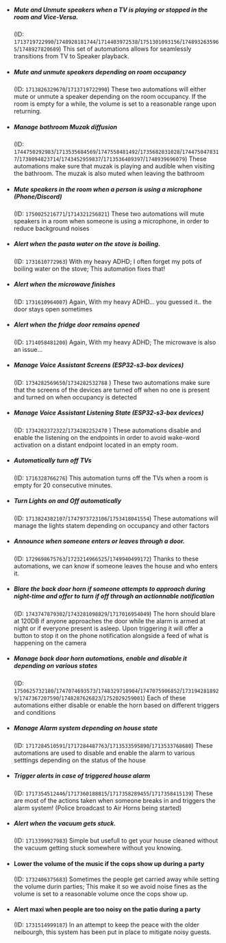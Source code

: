- #####  Mute and Unmute speakers when a TV is playing or stopped in the room and Vice-Versa.
  (ID: `1713719722990`/`1748928181744`/`1714403972538`/`1751301093156`/`1748932635965`/`1748927820689`)
  This set of automations allows for seamlessly transitions from TV to Speaker playback.

- ##### Mute and unmute speakers depending on room occupancy
  (ID: `1713826329670`/`1713719722990`)
  These two automations will either mute or unmute a speaker depending on the room occupancy.
  If the room is empty for a while, the volume is set to a reasonable range upon returning.
  
- ##### Manage bathroom Muzak diffusion
  (ID: `1744750292983`/`1713535684569`/`1747558481492`/`1735682831028`/`1744750478317`/`1738094823714`/`1743452959837`/`1713536409397`/`1748939696079`)
  These automations make sure that muzak is playing and audible when visiting the bathroom.
  The muzak is also muted when leaving the bathroom

- ##### Mute speakers in the room when a person is using a microphone (Phone/Discord)
  (ID: `1750025216771`/`1714321256821`)
  These two automations will mute speakers in a room when someone is using a microphone, in order to reduce background noises

- ##### Alert when the pasta water on the stove is boiling.
  (ID: `1731610772963`)
  With my heavy ADHD; I often forget my pots of boiling water on the stove; This automation fixes that!

- ##### Alert when the microwave finishes
  (ID: `1731610964007`)
  Again, With my heavy ADHD... you guessed it.. the door stays open sometimes

- ##### Alert when the fridge door remains opened
  (ID: `1714058481200`)
  Again, With my heavy ADHD; The microwave is also an issue...

- ##### Manage Voice Assistant Screens (ESP32-s3-box devices)
  (ID: `1734282569650`/`1734282532788` )
  These two automations make sure that the screens of the devices are turned off when no one is present and turned on when occupancy is detected

- ##### Manage Voice Assistant Listening State (ESP32-s3-box devices)
  (ID: `1734282372322`/`1734282252470` )
  These automations disable and enable the listening on the endpoints in order to avoid wake-word activation on a distant endpoint located in an empty room.

- ##### Automatically turn off TVs
  (ID: `1716328766276`)
  This automation turns off the TVs when a room is empty for 20 consecutive minutes.

- ##### Turn Lights on and Off automatically
  (ID: `1713824382107`/`1747973723106`/`1753418041554`)
  These automations will manage the lights statem depending on occupancy and other factors

- ##### Announce when someone enters or leaves through a door.
  (ID: `1729698675763`/`1723214966525`/`1749940499172`)
  Thanks to these automations, we can know if someone leaves the house and who enters it.

- ##### Blare the back door horn if someone attempts to approach during night-time and offer to turn if off through an actionnable notification
  (ID: `1743747879302`/`1743281098829`/`1717016954049`)
  The horn should blare at 120DB if anyone approaches the door while the alarm is armed at night or if everyone present is asleep. Upon triggering it will offer a button to stop it on the phone notification alongside a feed of what is happening on the camera

- ##### Manage back door horn automations, enable and disable it depending on various states
  (ID: `1750625732180`/`1747074693573`/`1748329710904`/`1747075906852`/`1731942818929`/`1747367207590`/`1748287626823`/`1752029259001`)
  Each of these automations either disable or enable the horn based on different triggers and conditions

- ##### Manage Alarm system depending on house state
  (ID: `1717284510591`/`1717284487763`/`1713533595890`/`1713533768680`)
  These automations are used to disable and enable the alarm to various setttings depending on the status of the house

- ##### Trigger alerts in case of triggered house alarm
  (ID: `1717354512446`/`1717360188815`/`1717358289455`/`1717358415139`)
  These are most of the actions taken when someone breaks in and triggers the alarm system!
  (Police broadcast to Air Horns being started)

- ##### Alert when the vacuum gets stuck.
  (ID: `1713399927983`)
  Simple but usefull to get your house cleaned without the vacuum getting stuck somewhere without you knowing.

- #### Lower the volume of the music if the cops show up during a party
  (ID: `1732406375683`)
  Sometimes the people get carried away while setting the volume durin parties; This make it so we avoid noise fines as the volume is set to a reasonable volume once the cops show up.

- #### Alert maxi when people are too noisy on the patio during a party
  (ID: `1731514999187`)
  In an attempt to keep the peace with the older neibourgh, this system has been put in place to mitigate noisy guests.